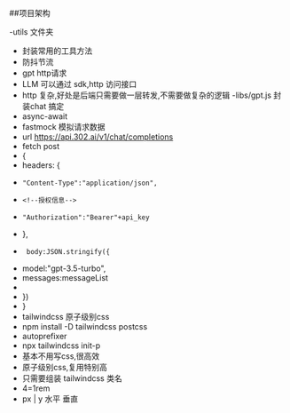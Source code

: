 ##项目架构

  -utils 文件夹
  - 封装常用的工具方法
  - 防抖节流
  - gpt http请求
  - LLM 可以通过 sdk,http 访问接口
  -  http 复杂,好处是后端只需要做一层转发,不需要做复杂的逻辑
-libs/gpt.js 封装chat 搞定
  - async-await
  - fastmock 模拟请求数据
  -  url https://api.302.ai/v1/chat/completions
  - fetch post
  - {
  -   headers: {
  -     "Content-Type":"application/json",
  -     <!--授权信息-->
  -     "Authorization":"Bearer"+api_key
  -    },
  -      body:JSON.stringify({
  -    model:"gpt-3.5-turbo",
  -    messages:messageList
  - 
  - })
  - }
  - tailwindcss 原子级别css
  - npm install -D tailwindcss postcss 
  - autoprefixer
  - npx tailwindcss init-p
  - 基本不用写css,很高效
  - 原子级别css,复用特别高
  - 只需要组装 tailwindcss 类名
  - 4=1rem
  - px | y 水平 垂直